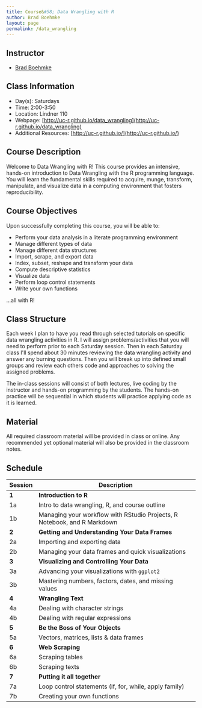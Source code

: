 ```yaml
---
title: Course&#58; Data Wrangling with R
author: Brad Boehmke
layout: page
permalink: /data_wrangling
---
```


## Instructor

  * [Brad Boehmke](http://bradleyboehmke.github.io/)


## Class Information

* Day(s): Saturdays
* Time: 2:00-3:50
* Location: Lindner 110
* Webpage: [http://uc-r.github.io/data_wrangling](http://uc-r.github.io/data_wrangling)
* Additional Resources: [http://uc-r.github.io/](http://uc-r.github.io/)


## Course Description 

Welcome to Data Wrangling with R! This course provides an intensive, hands-on introduction to Data Wrangling with the R programming language. You will learn the fundamental skills required to acquire, munge, transform, manipulate, and visualize data in a computing environment that fosters reproducibility.


## Course Objectives
Upon successfully completing this course, you will be able to:

- Perform your data analysis in a literate programming environment
- Manage different types of data
- Manage different data structures
- Import, scrape, and export data
- Index, subset, reshape and transform your data
- Compute descriptive statistics
- Visualize data
- Perform loop control statements
- Write your own functions

...all with R!

## Class Structure 

Each week I plan to have you read through selected tutorials on specific data wrangling activities in R.  I will assign problems/activities that you will need to perform prior to each Saturday session.  Then in each Saturday class I'll spend about 30 minutes reviewing the data wrangling activity and answer any burning questions. Then you will break up into defined small groups and review each others code and approaches to solving the assigned problems. 

The in-class sessions will consist of both lectures, live coding by the instructor and hands-on programming by the students. The hands-on practice will be sequential in which students will practice applying code as it is learned. 


## Material
All required classroom material will be provided in class or online. Any recommended yet optional material will also be provided in the classroom notes.

## Schedule


| Session       | Description  |
|:--------------|--------------|
| **1**         | **Introduction to R**  |
| 1a            | Intro to data wrangling, R, and course outline  |
| 1b            | Managing your workflow with RStudio Projects, R Notebook, and R Markdown |
| **2**         | **Getting and Understanding Your Data Frames**  |
| 2a            | Importing and exporting data  |
| 2b            | Managing your data frames and quick visualizations |
| **3**         | **Visualizing and Controlling Your Data**  |
| 3a            | Advancing your visualizations with `ggplot2`  |
| 3b            | Mastering numbers, factors, dates, and missing values |
| **4**         | **Wrangling Text**  |
| 4a            | Dealing with character strings  |
| 4b            | Dealing with regular expressions |
| **5**         | **Be the Boss of Your Objects**  |
| 5a            | Vectors, matrices, lists & data frames  |
| **6**         | **Web Scraping**  |
| 6a            | Scraping tables  |
| 6b            | Scraping texts |
| **7**         | **Putting it all together**  |
| 7a            | Loop control statements (if, for, while, apply family)  |
| 7b            | Creating your own functions |
